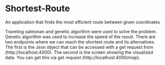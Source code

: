 # Shortest-Route
An application that finds the most efficient route between given coordinates


Traveling salesman and genetic algorithm were used to solve the problem. Genetic algorithm was used to increase the speed of the result. There are two endpoints where we can reach the shortest route and its alternatives. The first is the Json object that can be accessed with a get request from (http://localhost:4000). The second is the screen showing the visualized data. You can get this via get request (http://localhost:4000/map).
